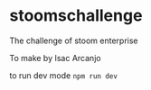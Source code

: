 # stoomschallenge
The challenge of stoom enterprise 

To make by Isac Arcanjo

to run dev mode `npm run dev`